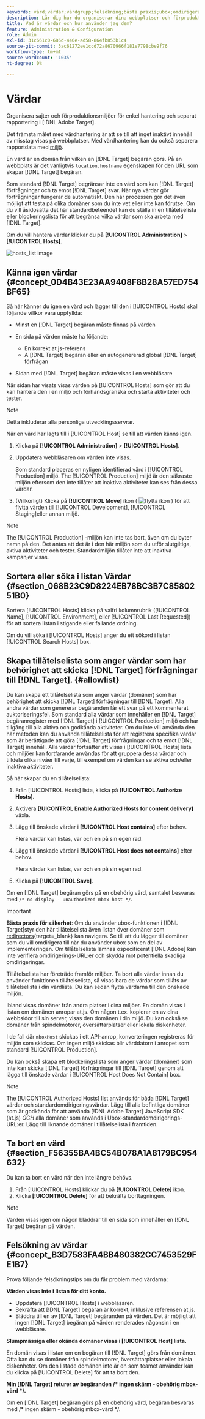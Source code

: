 ```yaml
---
keywords: värd;värdar;värdgrupp;felsökning;bästa praxis;ubox;omdirigera;omdirigera;vitlista;tillåtelselista;svartlista;blockeringslista
description: Lär dig hur du organiserar dina webbplatser och förproduktionsmiljöer för enkel hantering och separat rapportering i Adobe Target.
title: Vad är värdar och hur använder jag dem?
feature: Administration & Configuration
role: Admin
exl-id: 31c661c0-686d-440e-ad58-864fb853b1c4
source-git-commit: 3ac61272ee1ccd72a8670966f181e7798cbe9f76
workflow-type: tm+mt
source-wordcount: '1035'
ht-degree: 0%

---
```


# Värdar

Organisera sajter och förproduktionsmiljöer för enkel hantering och separat rapportering i [!DNL Adobe Target].

Det främsta målet med värdhantering är att se till att inget inaktivt innehåll av misstag visas på webbplatser. Med värdhantering kan du också separera rapportdata med [miljö](/help/main/administrating-target/environments.md).

En värd är en domän från vilken en [!DNL Target] begäran görs. På en webbplats är det vanligtvis `location.hostname` egenskapen för den URL som skapar [!DNL Target] begäran.

Som standard [!DNL Target] begränsar inte en värd som kan [!DNL Target] förfrågningar och ta emot [!DNL Target] svar. När nya värdar gör förfrågningar fungerar de automatiskt. Den här processen gör det även möjligt att testa på olika domäner som du inte vet eller inte kan förutse. Om du vill åsidosätta det här standardbeteendet kan du ställa in en tillåtelselista eller blockeringslista för att begränsa vilka värdar som ska arbeta med [!DNL Target].

Om du vill hantera värdar klickar du på **[!UICONTROL Administration]** > **[!UICONTROL Hosts]**.

![hosts_list image](assets/hosts_list.png)

## Känna igen värdar {#concept_0D4B43E23AA9408F8B28A57ED754BF65}

Så här känner du igen en värd och lägger till den i [!UICONTROL Hosts] skall följande villkor vara uppfyllda:

* Minst en [!DNL Target] begäran måste finnas på värden
* En sida på värden måste ha följande:

   * En korrekt at.js-referens
   * A [!DNL Target] begäran eller en autogenererad global [!DNL Target] förfrågan

* Sidan med [!DNL Target] begäran måste visas i en webbläsare

När sidan har visats visas värden på [!UICONTROL Hosts] som gör att du kan hantera den i en miljö och förhandsgranska och starta aktiviteter och tester.

>[!NOTE]
>
>Detta inkluderar alla personliga utvecklingsservrar.

När en värd har lagts till i [!UICONTROL Host] se till att värden känns igen.

1. Klicka på **[!UICONTROL Administration]** > **[!UICONTROL Hosts]**.
1. Uppdatera webbläsaren om värden inte visas.

   Som standard placeras en nyligen identifierad värd i [!UICONTROL Production] miljö. The [!UICONTROL Production] miljö är den säkraste miljön eftersom den inte tillåter att inaktiva aktiviteter kan ses från dessa värdar.

1. (Villkorligt) Klicka på **[!UICONTROL Move]** ikon ( ![flytta ikon](/help/main/administrating-target/assets/icon-move.png) ) för att flytta värden till [!UICONTROL Development], [!UICONTROL Staging]eller annan miljö.

>[!NOTE]
>
>The [!UICONTROL Production] -miljön kan inte tas bort, även om du byter namn på den. Det antas att det är i den här miljön som du utför slutgiltiga, aktiva aktiviteter och tester. Standardmiljön tillåter inte att inaktiva kampanjer visas.

## Sortera eller söka i listan Värdar {#section_068B23C9D8224EB78BC3B7C8580251B0}

Sortera [!UICONTROL Hosts] klicka på valfri kolumnrubrik ([!UICONTROL Name], [!UICONTROL Environment], eller [!UICONTROL Last Requested]) för att sortera listan i stigande eller fallande ordning.

Om du vill söka i [!UICONTROL Hosts] anger du ett sökord i listan [!UICONTROL Search Hosts] box.

## Skapa tillåtelselista som anger värdar som har behörighet att skicka [!DNL Target] förfrågningar till [!DNL Target]. {#allowlist}

Du kan skapa ett tillåtelselista som anger värdar (domäner) som har behörighet att skicka [!DNL Target] förfrågningar till [!DNL Target]. Alla andra värdar som genererar begäranden får ett svar på ett kommenterat auktoriseringsfel. Som standard alla värdar som innehåller en [!DNL Target] begäranregister med [!DNL Target] i [!UICONTROL Production] miljö och har tillgång till alla aktiva och godkända aktiviteter. Om du inte vill använda den här metoden kan du använda tillåtelselista för att registrera specifika värdar som är berättigade att göra [!DNL Target] förfrågningar och ta emot [!DNL Target] innehåll. Alla värdar fortsätter att visas i [!UICONTROL Hosts] lista och miljöer kan fortfarande användas för att gruppera dessa värdar och tilldela olika nivåer till varje, till exempel om värden kan se aktiva och/eller inaktiva aktiviteter.

Så här skapar du en tillåtelselista:

1. Från [!UICONTROL Hosts] lista, klicka på **[!UICONTROL Authorize Hosts]**.
1. Aktivera **[!UICONTROL Enable Authorized Hosts for content delivery]** växla.
1. Lägg till önskade värdar i **[!UICONTROL Host contains]** efter behov.

   Flera värdar kan listas, var och en på sin egen rad.

1. Lägg till önskade värdar i **[!UICONTROL Host does not contains]** efter behov.

   Flera värdar kan listas, var och en på sin egen rad.

1. Klicka på **[!UICONTROL Save]**.

Om en [!DNL Target] begäran görs på en obehörig värd, samtalet besvaras med `/* no display - unauthorized mbox host */`.

>[!IMPORTANT]
>
>**Bästa praxis för säkerhet**: Om du använder ubox-funktionen i [!DNL Target]styr den här tillåtelselista även listan över domäner som [redirectors](https://developer.adobe.com/target/implement/email/working-with-redirectors/){target=_blank} kan navigera. Se till att du lägger till domäner som du vill omdirigera till när du använder ubox som en del av implementeringen. Om tillåtelselista lämnas ospecificerat [!DNL Adobe] kan inte verifiera omdirigerings-URL:er och skydda mot potentiella skadliga omdirigeringar.
>
>Tillåtelselista har företräde framför miljöer. Ta bort alla värdar innan du använder funktionen tillåtelselista, så visas bara de värdar som tillåts av tillåtelselista i din värdlista. Du kan sedan flytta värdarna till den önskade miljön.

Ibland visas domäner från andra platser i dina miljöer. En domän visas i listan om domänen anropar at.js. Om någon t.ex. kopierar en av dina webbsidor till sin server, visas den domänen i din miljö. Du kan också se domäner från spindelmotorer, översättarplatser eller lokala diskenheter.

I de fall där `mboxHost` skickas i ett API-anrop, konverteringen registreras för miljön som skickas. Om ingen miljö skickas blir värddatorn i anropet som standard [!UICONTROL Production].

Du kan också skapa ett blockeringslista som anger värdar (domäner) som inte kan skicka [!DNL Target] förfrågningar till [!DNL Target] genom att lägga till önskade värdar i [!UICONTROL Host Does Not Contain] box.

>[!NOTE]
>
>The [!UICONTROL Authorized Hosts] list används för båda [!DNL Target] värdar och standardomdirigeringsvärdar. Lägg till alla befintliga domäner som är godkända för att använda [!DNL Adobe Target] JavaScript SDK (at.js) *OCH* alla domäner som används i Ubox-standardomdirigerings-URL:er. Lägg till liknande domäner i tillåtelselista i framtiden.

## Ta bort en värd {#section_F56355BA4BC54B078A1A8179BC954632}

Du kan ta bort en värd när den inte längre behövs.

1. Från [!UICONTROL Hosts] klickar du på **[!UICONTROL Delete]** ikon.
1. Klicka **[!UICONTROL Delete]** för att bekräfta borttagningen.

>[!NOTE]
>
>Värden visas igen om någon bläddrar till en sida som innehåller en [!DNL Target] begäran på värden.

## Felsökning av värdar {#concept_B3D7583FA4BB480382CC7453529FE1B7}

Prova följande felsökningstips om du får problem med värdarna:

**Värden visas inte i listan för ditt konto.**

* Uppdatera [!UICONTROL Hosts] i webbläsaren.
* Bekräfta att [!DNL Target] begäran är korrekt, inklusive referensen at.js.
* Bläddra till en av [!DNL Target] begäranden på värden. Det är möjligt att ingen [!DNL Target] begäran på värden renderades någonsin i en webbläsare.

**Slumpmässiga eller okända domäner visas i [!UICONTROL Host] lista.**

En domän visas i listan om en begäran till [!DNL Target] görs från domänen. Ofta kan du se domäner från spindelmotorer, översättarplatser eller lokala diskenheter. Om den listade domänen inte är en som teamet använder kan du klicka på [!UICONTROL Delete] för att ta bort den.

**Min [!DNL Target] returer av begäranden /&#42; ingen skärm - obehörig mbox-värd &#42;/.**

Om en [!DNL Target] begäran görs på en obehörig värd, begäran besvaras med /&#42; ingen skärm - obehörig mbox-värd &#42;/.
